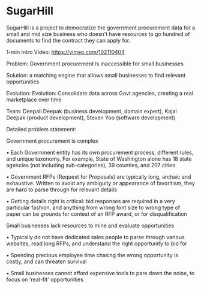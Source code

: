 # SugarHill
SugarHill is a project to democratize the government procurement data for a small and mid size business who doesn't have resources to go hundred of documents to find the contract they can apply for.

1-min Intro Video: https://vimeo.com/102110404

Problem: Government procurement is inaccessible for small businesses

Solution: a matching engine that allows small businesses to find relevant opportunities

Evolution: Evolution: Consolidate data across Govt agencies, creating a real marketplace over time

Team: Deepali Deepak (business development, domain expert), Kajal Deepak (product development), Steven Yoo (software development)  


Detailed problem statement: 

Government procurement is complex

• Each Government entity has its own procurement process, different rules, and unique taxonomy. For example, State of Washington alone has 18 state agencies (not including sub-categories), 39 counties, and 207 cities

• Government RFPs (Request for Proposals) are typically long, archaic and exhaustive. Written to avoid any ambiguity or appearance of favoritism, they are hard to parse through for relevant details

• Getting details right is critical: bid responses are required in a very particular fashion, and anything from wrong font size to wrong type of paper can be grounds for contest of an RFP award, or for disqualification

Small businesses lack resources to mine and evaluate opportunities

• Typically do not have dedicated sales people to parse through various websites, read long RFPs, and understand the right opportunity to bid for

• Spending precious employee time chasing the wrong opportunity is costly, and can threaten survival

• Small businesses cannot afford expensive tools to pare down the noise, to focus on 'real-fit' opportunities

